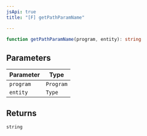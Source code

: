 ```yaml
---
jsApi: true
title: "[F] getPathParamName"

---
```

```ts
function getPathParamName(program, entity): string
```

## Parameters

| Parameter | Type |
| ------ | ------ |
| `program` | `Program` |
| `entity` | `Type` |

## Returns

`string`
